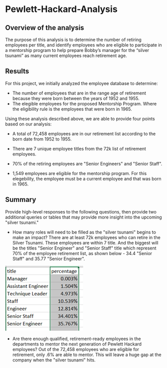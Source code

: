 # Pewlett-Hackard-Analysis

## Overview of the analysis

The purpose of this analysis is to determine the number of retiring employees per title, and identify employees who are eligible to participate in a mentorship program to help prepare Bobby’s manager for the “silver tsunami” as many current employees reach retirement age.

## Results

For this project, we initially analyzed the employee database to determine:
- The number of employees that are in the range age of retirement because they were born between the years of 1952 and 1955.
- The elegible employees for the proposed Mentorship Program. Where the eligibility rule is the employees that were born in 1965. 

Using these analysis described above, we are able to provide four points based on our analysis:

- A total of 72,458 employees are in our retirement list according to the born date from 1952 to 1955.

- There are 7 unique employee titles from the 72k list of retirement employees.

- 70% of the retiring employees are "Senior Engineers" and "Senior Staff". 


- 1,549 employees are eligible for the mentorship program. For this elegebility, the employee must be a current employee and  that was born in 1965.


## Summary

Provide high-level responses to the following questions, then provide two additional queries or tables that may provide more insight into the upcoming "silver tsunami."

- How many roles will need to be filled as the "silver tsunami" begins to make an impact? 
 There are at least 72k employees who can retire in the Silver Tsunami. These employees are within 7 title. And the biggest will be the titles "Senior Engineer" and "Senior Staff" title which represent 70% of the employee retirement list, as shown below - 34.4 "Senior Staff" and 35.77 "Senior Engineer".

![retiring_perc](Resources/retiring_perc.png)


- Are there enough qualified, retirement-ready employees in the departments to mentor the next generation of Pewlett Hackard employees?
 Out of the 72,458 employees who are eligible for retirement, only .6% are able to mentor. This will leave a huge gap at the company when the "silver tsunami" hits.


